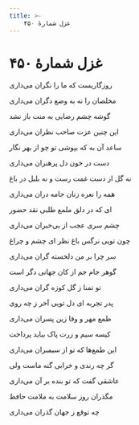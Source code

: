 ```yaml
---
title: >-
    غزل شمارهٔ ۴۵۰
---
```

# غزل شمارهٔ ۴۵۰

<div class="b" id="bn1"><div class="m1"><p>روزگاریست که ما را نگران می‌داری</p></div>
<div class="m2"><p>مخلصان را نه به وضع دگران می‌داری</p></div></div>
<div class="b" id="bn2"><div class="m1"><p>گوشه چشم رضایی به منت باز نشد</p></div>
<div class="m2"><p>این چنین عزت صاحب نظران می‌داری</p></div></div>
<div class="b" id="bn3"><div class="m1"><p>ساعد آن به که بپوشی تو چو از بهر نگار</p></div>
<div class="m2"><p>دست در خون دل پرهنران می‌داری</p></div></div>
<div class="b" id="bn4"><div class="m1"><p>نه گل از دست غمت رست و نه بلبل در باغ</p></div>
<div class="m2"><p>همه را نعره زنان جامه دران می‌داری</p></div></div>
<div class="b" id="bn5"><div class="m1"><p>ای که در دلق ملمع طلبی نقد حضور</p></div>
<div class="m2"><p>چشم سری عجب از بی‌خبران می‌داری</p></div></div>
<div class="b" id="bn6"><div class="m1"><p>چون تویی نرگس باغ نظر ای چشم و چراغ</p></div>
<div class="m2"><p>سر چرا بر من دلخسته گران می‌داری</p></div></div>
<div class="b" id="bn7"><div class="m1"><p>گوهر جام جم از کان جهانی دگر است</p></div>
<div class="m2"><p>تو تمنا ز گل کوزه گران می‌داری</p></div></div>
<div class="b" id="bn8"><div class="m1"><p>پدر تجربه ای دل تویی آخر ز چه روی</p></div>
<div class="m2"><p>طمع مهر و وفا زین پسران می‌داری</p></div></div>
<div class="b" id="bn9"><div class="m1"><p>کیسه سیم و زرت پاک بباید پرداخت</p></div>
<div class="m2"><p>این طمع‌ها که تو از سیمبران می‌داری</p></div></div>
<div class="b" id="bn10"><div class="m1"><p>گر چه رندی و خرابی گنه ماست ولی</p></div>
<div class="m2"><p>عاشقی گفت که تو بنده بر آن می‌داری</p></div></div>
<div class="b" id="bn11"><div class="m1"><p>مگذران روز سلامت به ملامت حافظ</p></div>
<div class="m2"><p>چه توقع ز جهان گذران می‌داری</p></div></div>